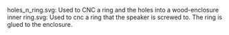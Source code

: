 holes_n_ring.svg: Used to CNC a ring and the holes into a wood-enclosure
inner ring.svg: Used to cnc a ring that the speaker is screwed to. The ring is glued to the enclosure.